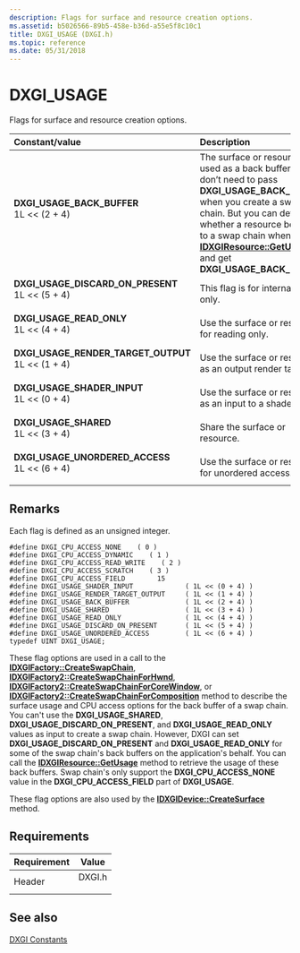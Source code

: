 ```yaml
---
description: Flags for surface and resource creation options.
ms.assetid: b5026566-89b5-458e-b36d-a55e5f8c10c1
title: DXGI_USAGE (DXGI.h)
ms.topic: reference
ms.date: 05/31/2018
---
```


# DXGI\_USAGE

Flags for surface and resource creation options.



| Constant/value                                                                                                                                                                                                                                                                                  | Description                                                                                                                                                                                                                                                                                                                     |
|:------------------------------------------------------------------------------------------------------------------------------------------------------------------------------------------------------------------------------------------------------------------------------------------------|:--------------------------------------------------------------------------------------------------------------------------------------------------------------------------------------------------------------------------------------------------------------------------------------------------------------------------------|
| <span id="DXGI_USAGE_BACK_BUFFER"></span><span id="dxgi_usage_back_buffer"></span><dl> <dt>**DXGI\_USAGE\_BACK\_BUFFER**</dt> <dt>1L << (2 + 4)</dt> </dl>                             | The surface or resource is used as a back buffer. You don’t need to pass **DXGI\_USAGE\_BACK\_BUFFER** when you create a swap chain. But you can determine whether a resource belongs to a swap chain when you call [**IDXGIResource::GetUsage**](/windows/desktop/api/DXGI/nf-dxgi-idxgiresource-getusage) and get **DXGI\_USAGE\_BACK\_BUFFER**.<br/> |
| <span id="DXGI_USAGE_DISCARD_ON_PRESENT"></span><span id="dxgi_usage_discard_on_present"></span><dl> <dt>**DXGI\_USAGE\_DISCARD\_ON\_PRESENT**</dt> <dt>1L << (5 + 4)</dt> </dl>       | This flag is for internal use only.<br/>                                                                                                                                                                                                                                                                                  |
| <span id="DXGI_USAGE_READ_ONLY"></span><span id="dxgi_usage_read_only"></span><dl> <dt>**DXGI\_USAGE\_READ\_ONLY**</dt> <dt>1L << (4 + 4)</dt> </dl>                                   | Use the surface or resource for reading only.<br/>                                                                                                                                                                                                                                                                        |
| <span id="DXGI_USAGE_RENDER_TARGET_OUTPUT"></span><span id="dxgi_usage_render_target_output"></span><dl> <dt>**DXGI\_USAGE\_RENDER\_TARGET\_OUTPUT**</dt> <dt>1L << (1 + 4)</dt> </dl> | Use the surface or resource as an output render target.<br/>                                                                                                                                                                                                                                                              |
| <span id="DXGI_USAGE_SHADER_INPUT"></span><span id="dxgi_usage_shader_input"></span><dl> <dt>**DXGI\_USAGE\_SHADER\_INPUT**</dt> <dt>1L << (0 + 4)</dt> </dl>                          | Use the surface or resource as an input to a shader.<br/>                                                                                                                                                                                                                                                                 |
| <span id="DXGI_USAGE_SHARED"></span><span id="dxgi_usage_shared"></span><dl> <dt>**DXGI\_USAGE\_SHARED**</dt> <dt>1L << (3 + 4)</dt> </dl>                                             | Share the surface or resource.<br/>                                                                                                                                                                                                                                                                                       |
| <span id="DXGI_USAGE_UNORDERED_ACCESS"></span><span id="dxgi_usage_unordered_access"></span><dl> <dt>**DXGI\_USAGE\_UNORDERED\_ACCESS**</dt> <dt>1L << (6 + 4)</dt> </dl>              | Use the surface or resource for unordered access.<br/>                                                                                                                                                                                                                                                                    |



## Remarks

Each flag is defined as an unsigned integer.

``` syntax
#define DXGI_CPU_ACCESS_NONE    ( 0 )
#define DXGI_CPU_ACCESS_DYNAMIC    ( 1 )
#define DXGI_CPU_ACCESS_READ_WRITE    ( 2 )
#define DXGI_CPU_ACCESS_SCRATCH    ( 3 )
#define DXGI_CPU_ACCESS_FIELD        15
#define DXGI_USAGE_SHADER_INPUT             ( 1L << (0 + 4) )
#define DXGI_USAGE_RENDER_TARGET_OUTPUT     ( 1L << (1 + 4) )
#define DXGI_USAGE_BACK_BUFFER              ( 1L << (2 + 4) )
#define DXGI_USAGE_SHARED                   ( 1L << (3 + 4) )
#define DXGI_USAGE_READ_ONLY                ( 1L << (4 + 4) )
#define DXGI_USAGE_DISCARD_ON_PRESENT       ( 1L << (5 + 4) )
#define DXGI_USAGE_UNORDERED_ACCESS         ( 1L << (6 + 4) )
typedef UINT DXGI_USAGE;
```

These flag options are used in a call to the [**IDXGIFactory::CreateSwapChain**](/windows/desktop/api/DXGI/nf-dxgi-idxgifactory-createswapchain), [**IDXGIFactory2::CreateSwapChainForHwnd**](/windows/desktop/api/DXGI1_2/nf-dxgi1_2-idxgifactory2-createswapchainforhwnd), [**IDXGIFactory2::CreateSwapChainForCoreWindow**](/windows/desktop/api/DXGI1_2/nf-dxgi1_2-idxgifactory2-createswapchainforcorewindow), or [**IDXGIFactory2::CreateSwapChainForComposition**](/windows/desktop/api/DXGI1_2/nf-dxgi1_2-idxgifactory2-createswapchainforcomposition) method to describe the surface usage and CPU access options for the back buffer of a swap chain. You can't use the **DXGI\_USAGE\_SHARED**, **DXGI\_USAGE\_DISCARD\_ON\_PRESENT**, and **DXGI\_USAGE\_READ\_ONLY** values as input to create a swap chain. However, DXGI can set **DXGI\_USAGE\_DISCARD\_ON\_PRESENT** and **DXGI\_USAGE\_READ\_ONLY** for some of the swap chain's back buffers on the application's behalf. You can call the [**IDXGIResource::GetUsage**](/windows/desktop/api/DXGI/nf-dxgi-idxgiresource-getusage) method to retrieve the usage of these back buffers. Swap chain's only support the **DXGI\_CPU\_ACCESS\_NONE** value in the **DXGI\_CPU\_ACCESS\_FIELD** part of **DXGI\_USAGE**.

These flag options are also used by the [**IDXGIDevice::CreateSurface**](/windows/desktop/api/DXGI/nf-dxgi-idxgidevice-createsurface) method.

## Requirements



| Requirement | Value |
|-------------------|-----------------------------------------------------------------------------------|
| Header<br/> | <dl> <dt>DXGI.h</dt> </dl> |



## See also

<dl> <dt>

[DXGI Constants](d3d10-graphics-reference-dxgi-constants.md)
</dt> </dl>

 

 




